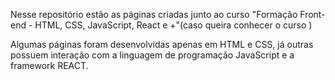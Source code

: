 Nesse repositório estão as páginas criadas junto ao curso "Formação Front-end - HTML, CSS, JavaScript, React e +"(caso queira conhecer o curso )

Algumas páginas foram desenvolvidas apenas em HTML e CSS, já outras possuem interação com a linguagem de programação JavaScript e a framework REACT.